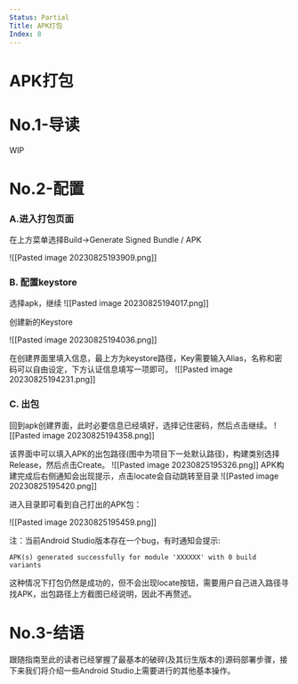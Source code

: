 ```yaml
---
Status: Partial
Title: APK打包
Index: 8
---
```

# APK打包

# No.1-导读

WIP

# No.2-配置

### A.进入打包页面

在上方菜单选择Build->Generate Signed Bundle / APK

![[Pasted image 20230825193909.png]]

### B. 配置keystore

选择apk，继续
![[Pasted image 20230825194017.png]]

创建新的Keystore

![[Pasted image 20230825194036.png]]

在创建界面里填入信息，最上方为keystore路径，Key需要输入Alias，名称和密码可以自由设定，下方认证信息填写一项即可。
![[Pasted image 20230825194231.png]]

### C. 出包

回到apk创建界面，此时必要信息已经填好，选择记住密码，然后点击继续。
![[Pasted image 20230825194358.png]]

该界面中可以填入APK的出包路径(图中为项目下一处默认路径)，构建类别选择Release，然后点击Create。
![[Pasted image 20230825195326.png]]
APK构建完成后右侧通知会出现提示，点击locate会自动跳转至目录
![[Pasted image 20230825195420.png]]

进入目录即可看到自己打出的APK包：

![[Pasted image 20230825195459.png]]

注：当前Android Studio版本存在一个bug，有时通知会提示: 
```
APK(s) generated successfully for module 'XXXXXX' with 0 build variants
```
这种情况下打包仍然是成功的，但不会出现locate按钮，需要用户自己进入路径寻找APK，出包路径上方截图已经说明，因此不再赘述。

# No.3-结语

跟随指南至此的读者已经掌握了最基本的破碎(及其衍生版本的)源码部署步骤，接下来我们将介绍一些Android Studio上需要进行的其他基本操作。
